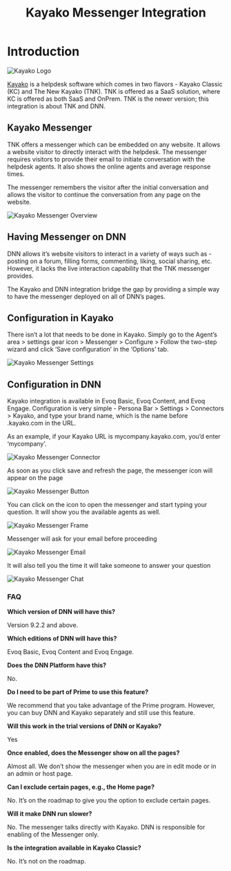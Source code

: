 ﻿---
uid: kayako-messenger-integration
topic: Kayako Messenger Integration
locale: en
title: Kayako Messenger Integration
dnneditions: Evoq Content,Evoq Engage
dnnversion: 09.02.00
---

# Introduction
![Kayako Logo](/images/kayako-messenger.png)

[Kayako](https://www.kayako.com/) is a helpdesk software which comes in two flavors - Kayako Classic (KC) and The New Kayako (TNK). TNK is offered as a SaaS solution, where KC is offered as both SaaS and OnPrem. TNK is the newer version; this integration is about TNK and DNN.

## Kayako Messenger
TNK offers a messenger which can be embedded on any website. It allows a website visitor to directly interact with the helpdesk. The messenger requires visitors to provide their email to initiate conversation with the helpdesk agents. It also shows the online agents and average response times.

The messenger remembers the visitor after the initial conversation and allows the visitor to continue the conversation from any page on the website.

![Kayako Messenger Overview](/images/kayako-messenger-overview.png)

## Having Messenger on DNN
DNN allows it’s website visitors to interact in a variety of ways such as - posting on a forum, filling forms, commenting, liking, social sharing, etc. However, it lacks the live interaction capability that the TNK messenger provides.

The Kayako and DNN integration bridge the gap by providing a simple way to have the messenger deployed on all of DNN’s pages.

## Configuration in Kayako
There isn’t a lot that needs to be done in Kayako. Simply go to the Agent’s area > settings gear icon > Messenger > Configure > Follow the two-step wizard and click ‘Save configuration’ in the ‘Options’ tab.

![Kayako Messenger Settings](/images/kayako-messenger-settings.png)

## Configuration in DNN
Kayako integration is available in Evoq Basic, Evoq Content, and Evoq Engage. Configuration is very simple - Persona Bar > Settings > Connectors > Kayako, and type your brand name, which is the name before .kayako.com in the URL.

As an example, if your Kayako URL is mycompany.kayako.com, you’d enter ‘mycompany’.

![Kayako Messenger Connector](/images/kayako-messenger-connector.png)


As soon as you click save and refresh the page, the messenger icon will appear on the page


![Kayako Messenger Button](/images/kayako-messenger-button.png)


You can click on the icon to open the messenger and start typing your question. It will show you the available agents as well.


![Kayako Messenger Frame](/images/kayako-messenger-frame.png)


Messenger will ask for your email before proceeding


![Kayako Messenger Email](/images/kayako-messenger-email.png)


It will also tell you the time it will take someone to answer your question


![Kayako Messenger Chat](/images/kayako-messenger-chat.png)

### FAQ

**Which version of DNN will have this?**

Version 9.2.2 and above.

**Which editions of DNN will have this?**

Evoq Basic, Evoq Content and Evoq Engage.

**Does the DNN Platform have this?**

No.

**Do I need to be part of Prime to use this feature?**

We recommend that you take advantage of the Prime program. However, you can buy DNN and Kayako separately and still use this feature.

**Will this work in the trial versions of DNN or Kayako?**

Yes

**Once enabled, does the Messenger show on all the pages?**

Almost all. We don’t show the messenger when you are in edit mode or in an admin or host page.

**Can I exclude certain pages, e.g., the Home page?**

No. It’s on the roadmap to give you the option to exclude certain pages.

**Will it make DNN run slower?**

No. The messenger talks directly with Kayako. DNN is responsible for enabling of the Messenger only.

**Is the integration available in Kayako Classic?**

No. It’s not on the roadmap.
